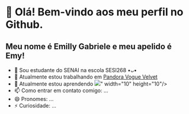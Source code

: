 # 👋 Olá! Bem-vindo aos meu perfil no Github.
## Meu nome é Emilly Gabriele e meu apelido é Emy!
- 🏫 Sou estudante do SENAI na escola SESI268 •ᴗ•
- 🔭 Atualmente estou trabalhando em [Pandora Vogue Velvet](https://github.com/EmyyS2/PandoraVogueVelvet.git)
- 🌱 Atualmente estou aprendendo <img src="https://cdn.jsdelivr.net/gh/devicons/devicon/icons/php/php-original.svg" />" width="10" height="10"/>
- 📫 Como entrar em contato comigo: ...
- 😄 Pronomes: ...
- ⚡ Curiosidade: ...
